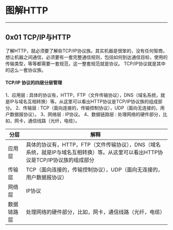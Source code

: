 # 图解HTTP

---
## 0x01 TCP/IP与HTTP
了解HTTP，就必须要了解些TCP/IP协议族。其实机器是很笨的，没有任何智商，想让机器之间通信，必须要有一套完整通信规则，包括如何到达通信目标，使用的传输类型，等等都需要一套规范，这一整套规范就是协议。
TCP/IP协议就是其中的这么一套协议族。

#### TCP/IP 协议的四层分层管理

1、应用层 : 具体的协议有，HTTP，FTP（文件传输协议），DNS（域名系统，就是IP与域名互相转换）等。从这里可以看出HTTP协议是TCP/IP协议族的组成部分。 
2、传输层 : TCP（面向连接的，传输控制协议），UDP（面向无连接的，用户数据报协议）。 
3、网络层 : IP协议。 
4、数据链路层 : 处理网络的硬件部分，比如，网卡，通信线路（光纤，电缆）。

|分层|解释|
|----|----|
|应用层|具体的协议有，HTTP，FTP（文件传输协议），DNS（域名系统，就是IP与域名互相转换）等。从这里可以看出HTTP协议是TCP/IP协议族的组成部分|
|传输层|TCP（面向连接的，传输控制协议），UDP（面向无连接的，用户数据报协议）|
|网络层|IP协议|
|数据链路层|处理网络的硬件部分，比如，网卡，通信线路（光纤，电缆）|